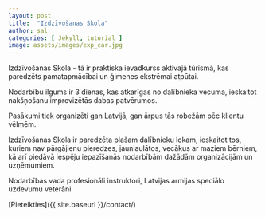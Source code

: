 ```yaml
---
layout: post
title:  "Izdzīvošanas Skola"
author: sal
categories: [ Jekyll, tutorial ]
image: assets/images/exp_car.jpg
---
```

Izdzīvošanas Skola - tā ir praktiska ievadkurss aktīvajā tūrismā, kas paredzēts pamatapmācībai un ģimenes ekstrēmai atpūtai. 

Nodarbību ilgums ir 3 dienas, kas atkarīgas no dalībnieka vecuma, ieskaitot nakšņošanu improvizētās dabas patvērumos. 

Pasākumi tiek organizēti gan Latvijā, gan ārpus tās robežām pēc klientu vēlmēm.

Izdzīvošanas Skola ir paredzēta plašam dalībnieku lokam, ieskaitot tos, kuriem nav pārgājienu pieredzes, jaunlaulātos, vecākus ar maziem bērniem, kā arī piedāvā iespēju iepazīšanās nodarbībām dažādām organizācijām un uzņēmumiem. 


Nodarbības vada profesionāli instruktori, Latvijas armijas speciālo uzdevumu veterāni.

[Pieteikties]({{ site.baseurl }}/contact/)